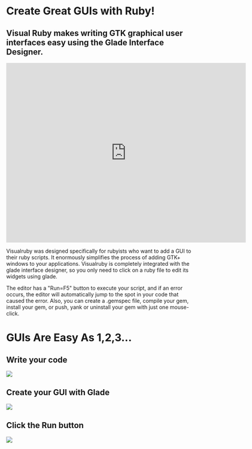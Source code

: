 # Create Great GUIs with Ruby!
## Visual Ruby makes writing GTK graphical user interfaces easy using the Glade Interface Designer.

<p>
  <iframe width="640" height="480" src="https://www.youtube.com/embed/CY-0OYkg7b8" frameborder="0" allowfullscreen></iframe>
</p>

Visualruby was designed specifically for rubyists who want to add
a GUI to their ruby scripts.  It enormously simplifies the process
of adding GTK+ windows to your applications.  Visualruby is completely
integrated with the glade interface designer, so you only need to
click on a ruby file to edit its widgets using glade.

The editor has a "Run=F5" button to execute your script, and if an error
occurs, the editor will automatically jump to the spot in your code
that caused the error.  Also, you can create a .gemspec file, compile your
gem, install your gem, or push, yank or uninstall your gem with
just one mouse-click.


# GUIs Are Easy As 1,2,3...

## Write your code 

<img src=http://visualruby.net/img/index_listview.jpg>

## Create your GUI with Glade

<img src=http://visualruby.net/img/index_glade.jpg>

## Click the Run button

<img src=http://visualruby.net/img/index_listviewdemo.jpg>


